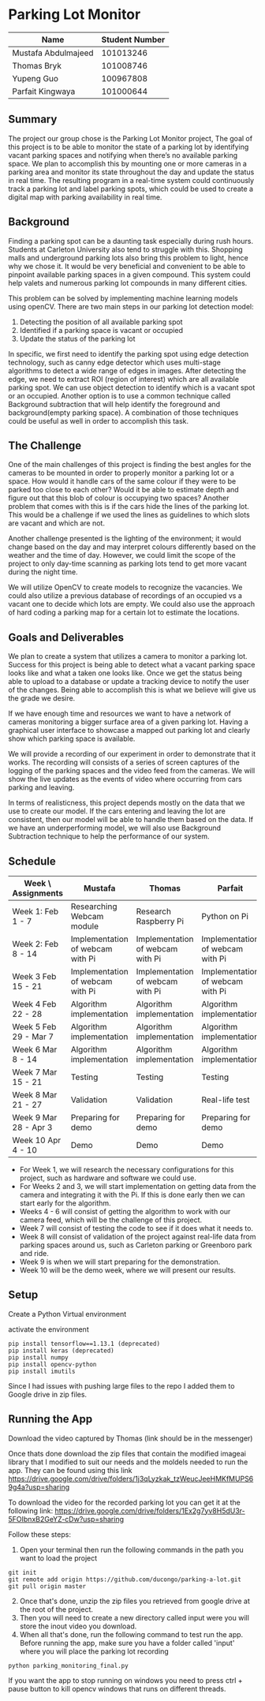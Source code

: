 # Parking Lot Monitor

|Name               |Student Number|
|-------------------|--------------|
|Mustafa Abdulmajeed|101013246     |
|Thomas Bryk        |101008746     |
|Yupeng Guo         |100967808     |
|Parfait Kingwaya   |101000644     |

## Summary
The project our group chose is the Parking Lot Monitor project, The goal of this project is to be able to monitor the state of a parking lot by identifying vacant parking spaces and notifying when there’s no available parking space. We plan to accomplish this by mounting one or more cameras in a parking area and monitor its state throughout the day and update the status in real time. The resulting program in a real-time system could continuously track a parking lot and label parking spots, which could be used to create a digital map with parking availability in real time.

## Background   
Finding a parking spot can be a daunting task especially during rush hours. Students at Carleton University also tend to struggle with this. Shopping malls and underground parking lots also bring this problem to light, hence why we chose it. It would be very beneficial and convenient to be able to pinpoint available parking spaces in a given compound. This system could help valets and numerous parking lot compounds in many different cities.

This problem can be solved by implementing machine learning models using openCV. There are two main steps in our parking lot detection model:
1. Detecting the position of all available parking spot
2. Identified if a parking space is vacant or occupied
3. Update the status of the parking lot

In specific, we first need to identify the parking spot using edge detection technology, such as canny edge detector which uses multi-stage algorithms to detect a wide range of edges in images. After detecting the edge, we need to extract ROI (region of interest) which are all available parking spot. We can use object detection to identify which is a vacant spot or an occupied.  Another option is to use a common technique called Background subtraction that will help identify the foreground and background(empty parking space). A combination of those techniques could be useful as well in order to accomplish this task.

## The Challenge
One of the main challenges of this project is finding the best angles for the cameras to be mounted in order to properly monitor a parking lot or a space. How would it handle cars of the same colour if they were to be parked too close to each other? Would it be able to estimate depth and figure out that this blob of colour is occupying two spaces? Another problem that comes with this is if the cars hide the lines of the parking lot. This would be a challenge if we used the lines as guidelines to which slots are vacant and which are not. 

Another challenge presented is the lighting of the environment; it would change based on the day and may interpret colours differently based on the weather and the time of day. However, we could limit the scope of the project to only day-time scanning as parking lots tend to get more vacant during the night time.

We will utilize OpenCV to create models to recognize the vacancies. We could also utilize a previous database of recordings of an occupied vs a vacant one to decide which lots are empty. We could also use the approach of hard coding a parking map for a certain lot to estimate the locations.


## Goals and Deliverables
We plan to create a system that utilizes a camera to monitor a parking lot. Success for this project is being able to detect what a vacant parking space looks like and what a taken one looks like. Once we get the status being able to upload to a database or update a tracking device to notify the user of the changes. Being able to accomplish this is what we believe will give us the grade we desire.

If we have enough time and resources we want to have a network of cameras monitoring a bigger surface area of a given parking lot. Having a graphical user interface to showcase a mapped out parking lot and clearly show which parking space is available.

We will provide a recording of our experiment in order to demonstrate that it works. The recording will consists of a series of screen captures of the logging of the parking spaces and the video feed from the cameras. We will show the live updates as the events of video where occurring from cars parking and leaving.

In terms of realisticness, this project depends mostly on the data that we use to create our model. If the cars entering and leaving the lot are consistent, then our model will be able to handle them based on the data. If we have an underperforming model, we will also use Background Subtraction technique to help the performance of our system.

## Schedule

|Week \ Assignments|Mustafa|Thomas|Parfait|Yupeng|
|---|---|---|---|---|
|Week 1: Feb 1 - 7|Researching Webcam module|Research Raspberry Pi|Python on Pi|Research data sets for parking lots|
|Week 2: Feb 8 - 14|Implementation of webcam with Pi|Implementation of webcam with Pi|Implementation of webcam with Pi|Implementation of webcam with Pi|
|Week 3 Feb 15 - 21 |Implementation of webcam with Pi|Implementation of webcam with Pi|Implementation of webcam with Pi|Implementation of webcam with Pi|
|Week 4 Feb 22 - 28|Algorithm implementation|Algorithm implementation|Algorithm implementation|Algorithm implementation|
|Week 5 Feb 29 - Mar 7|Algorithm implementation|Algorithm implementation|Algorithm implementation|Algorithm implementation|
|Week 6 Mar 8 - 14 |Algorithm implementation|Algorithm implementation|Algorithm implementation|Algorithm implementation|
|Week 7 Mar 15 - 21|Testing|Testing|Testing|Testing|
|Week 8 Mar 21 - 27|Validation|Validation|Real-life test|Real-life test|
|Week 9 Mar 28 - Apr 3|Preparing for demo|Preparing for demo|Preparing for demo|Preparing for demo|
|Week 10 Apr 4 - 10|Demo|Demo|Demo|Demo|

- For Week 1, we will research the necessary configurations for this project, such as hardware and software we could use.
- For Weeks 2 and 3, we will start implementation on getting data from the camera and integrating it with the Pi. If this is done early then we can start early for the algorithm.
- Weeks 4 - 6 will consist of getting the algorithm to work with our camera feed, which will be the challenge of this project.
- Week 7 will consist of testing the code to see if it does what it needs to.
- Week 8 will consist of validation of the project against real-life data from parking spaces around us, such as Carleton parking or Greenboro park and ride.
- Week 9 is when we will start preparing for the demonstration.
- Week 10 will be the demo week, where we will present our results.

## Setup

Create a Python Virtual environment

activate the environment
```
pip install tensorflow==1.13.1 (deprecated)
pip install keras (deprecated)
pip install numpy
pip install opencv-python
pip install imutils
```

Since I had issues with pushing large files to the repo I added them to Google drive in zip files.

## Running the App
Download the video captured by Thomas (link should be in the messenger)

Once thats done download the zip files that contain the modified imageai library that I modified to suit our needs
and the moldels needed to run the app. They can be found using this link https://drive.google.com/drive/folders/1j3qLyzkak_tzWeucJeeHMKfMUPS69g4a?usp=sharing

To download the video for the recorded parking lot you can get it at the following link: https://drive.google.com/drive/folders/1Ex2g7yv8H5dU3r-5FOIbnxB2GeYZ-cDw?usp=sharing

Follow these steps:
1. Open your terminal then run the following commands in the path you want to load the project
```
git init
git remote add origin https://github.com/ducongo/parking-a-lot.git
git pull origin master
```
2. Once that's done, unzip the zip files you retrieved from google drive at the root of the project.
3. Then you will need to create a new directory called input were you will store the inout video you download.
4. When all that's done, run the following command to test run the app. Before running the app, make sure you have a folder called 'input' where you will place the parking lot recording
```
python parking_monitoring_final.py
```

If you want the app to stop running on windows you need to press ctrl + pause button to kill opencv windows that runs on different threads.
